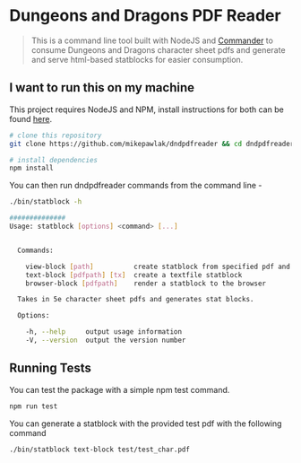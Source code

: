 # Dungeons and Dragons PDF Reader

> This is a command line tool built with NodeJS and [Commander](https://github.com/tj/commander.js/) to consume Dungeons and Dragons character sheet pdfs and generate and serve html-based statblocks for easier consumption.  

## I want to run this on my machine 

This project requires NodeJS and NPM, install instructions for both can be found [here](https://nodejs.org/en/).

``` bash
# clone this repository
git clone https://github.com/mikepawlak/dndpdfreader && cd dndpdfreader

# install dependencies
npm install

```

You can then run dndpdfreader commands from the command line - 

``` bash
./bin/statblock -h

##############
Usage: statblock [options] <command> [...]


  Commands:

    view-block [path]          create statblock from specified pdf and render to console
    text-block [pdfpath] [tx]  create a textfile statblock
    browser-block [pdfpath]    render a statblock to the browser

  Takes in 5e character sheet pdfs and generates stat blocks.

  Options:

    -h, --help     output usage information
    -V, --version  output the version number
```

## Running Tests

You can test the package with a simple npm test command. 
``` bash
npm run test
```

You can generate a statblock with the provided test pdf with the following command 
```bash
./bin/statblock text-block test/test_char.pdf
```
